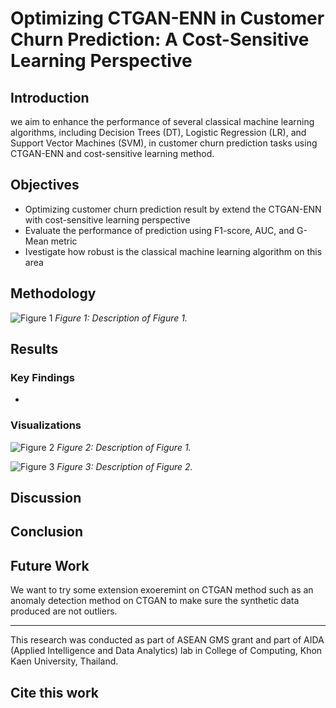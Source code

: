 # Optimizing CTGAN-ENN in Customer Churn Prediction: A Cost-Sensitive Learning Perspective


## Introduction
we aim to enhance the performance of several classical machine learning algorithms, including Decision
Trees (DT), Logistic Regression (LR), and Support Vector Machines (SVM), in customer churn
prediction tasks using CTGAN-ENN and cost-sensitive learning method.

## Objectives
- Optimizing customer churn prediction result by extend the CTGAN-ENN with cost-sensitive learning perspective
- Evaluate the performance of prediction using F1-score, AUC, and G-Mean metric
- Ivestigate how robust is the classical machine learning algorithm on this area

## Methodology
![Figure 1](path/to/figure1.png)
*Figure 1: Description of Figure 1.*

## Results


### Key Findings
- 

### Visualizations
![Figure 2](path/to/figure1.png)
*Figure 2: Description of Figure 1.*

![Figure 3](path/to/figure2.png)
*Figure 3: Description of Figure 2.*

## Discussion


## Conclusion


## Future Work
We want to try some extension exoeremint on CTGAN method such as an anomaly detection method on CTGAN to make sure the synthetic data produced are not outliers.


---

This research was conducted as part of ASEAN GMS grant and part of AIDA
(Applied Intelligence and Data Analytics) lab in College of Computing, Khon Kaen University,
Thailand.


## Cite this work
<!--```bibtex
@misc{yourlabel,
  author = {Author(s) Name(s)},
  title = {Title of Research Project},
  year = {Year},
  howpublished = {\url{URL of the repository}}
}-->
